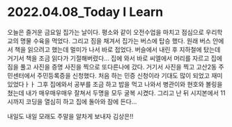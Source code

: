 # 2022.04.08_Today I Learn 

오늘은 즐거운 금요일 집가는 날이다. 평소와 같이 오전수업을 마치고 점심으로 우리학교의 명물 수육을 먹었다. 그리고 짐을 채겨서 집가는 버스에 탑승 했다. 원래 버스 안에서 책을 읽으려고 했는데 멀미가 나서 바로 접었다. 버슬에서 내린 후 지하철에 탔는데 거기서 책을 조금 읽다가 기절해버렸다... 집에 와서 바로 씨엘에서 머리를 자르고 집에 짐을 풀고 사진을 증명 사진을 찍으로 또다른나에 갔다. 거기서 사진을 찍고 고산2동 주민센터에서 주민등록증을 신청했다. 처음 하는 민증 신청이라 기대도 많이 되었고 재미있었다ㅏㅏ 그후 집에와서 공부를 조금 하고 밥을 먹고 나와서 병관이와 현호와 볼링을 쳤는데 내가 매우매우매우 잘쳐서 두명을 모두 굴복 시켰다. 그리고 난 뒤 시지본에서 11시까지 코딩을 열심히 하고 집에 돌아와 잠에 든다... 

내일도 내일 모래도 주말을 알차게 보내자 김상은!!